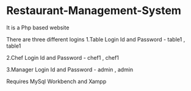 # Restaurant-Management-System
It is a Php based website

There are three different logins 
1.Table 
  Login Id and Password - table1 , table1

2.Chef 
  Login Id and Password - chef1 , chef1

3.Manager
  Login Id and Password - admin , admin

Requires MySql Workbench and Xampp
